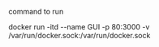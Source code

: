 command to run 

docker run -itd --name GUI -p 80:3000 -v /var/run/docker.sock:/var/run/docker.sock 